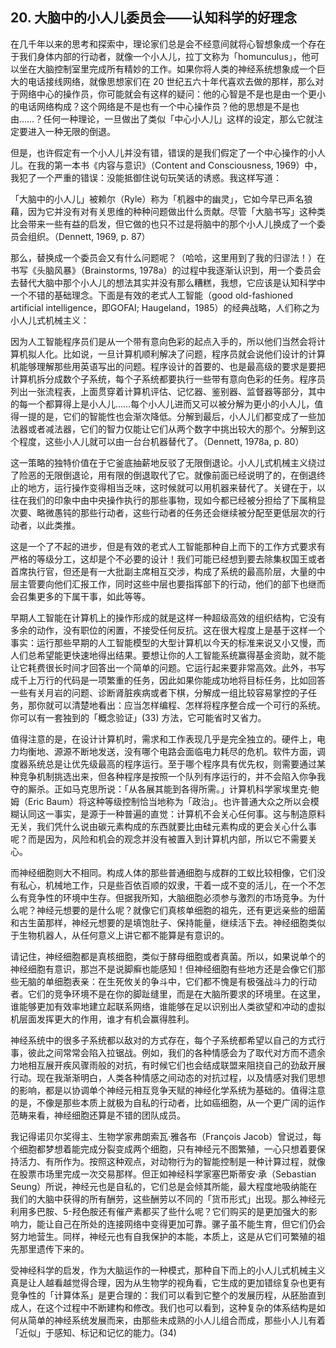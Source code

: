 ## 20. 大脑中的小人儿委员会——认知科学的好理念

在几千年以来的思考和探索中，理论家们总是会不经意间就将心智想象成一个存在于我们身体内部的行动者，就像一个小人儿，拉丁文称为「homunculus」，他可以坐在大脑控制室里完成所有精妙的工作。如果你将人类的神经系统想象成一个巨大的电话接线网络，就像思想家们在 20 世纪五六十年代喜欢去做的那样，那么对于网络中心的操作员，你可能就会有这样的疑问：他的心智是不是也是由一个更小的电话网络构成？这个网络是不是也有一个中心操作员？他的思想是不是也由……？任何一种理论，一旦做出了类似「中心小人儿」这样的设定，那么它就注定要进入一种无限的倒退。

但是，也许假定有一个小人儿并没有错，错误的是我们假定了一个中心操作的小人儿。在我的第一本书《内容与意识》（Content and Consciousness, 1969）中，我犯了一个严重的错误：没能抵御住说句玩笑话的诱惑。我这样写道：

「大脑中的小人儿」被赖尔（Ryle）称为「机器中的幽灵」，它如今早已声名狼藉，因为它并没有对有关思维的种种问题做出什么贡献。尽管「大脑书写」这种类比会带来一些有益的启发，但它做的也只不过是将脑中的那个小人儿换成了一个委员会组织。（Dennett, 1969, p. 87）

那么，替换成一个委员会又有什么问题呢？（哈哈，这里用到了我的归谬法！）在书写《头脑风暴》（Brainstorms, 1978a）的过程中我逐渐认识到，用一个委员会去替代大脑中那个小人儿的想法其实并没有那么糟糕，我想，它应该是认知科学中一个不错的基础理念。下面是有效的老式人工智能（good old-fashioned artificial intelligence，即GOFAI; Haugeland，1985）的经典战略，人们称之为小人儿式机械主义：

因为人工智能程序员们是从一个带有意向色彩的起点入手的，所以他们当然会将计算机拟人化。比如说，一旦计算机顺利解决了问题，程序员就会说他们设计的计算机能够理解那些用英语写出的问题。程序设计的首要的、也是最高级的要求是要把计算机拆分成数个子系统，每个子系统都要执行一些带有意向色彩的任务。程序员列出一张流程表，上面贯穿着计算机评估、记忆器、鉴别器、监督器等部分，其中的每一个都算得上是小人儿……每个小人儿进而又可以被分解为更小的小人儿，值得一提的是，它们的智能性也会渐次降低。分解到最后，小人儿们都变成了一些加法器或者减法器，它们的智力仅能让它们从两个数字中挑出较大的那个。分解到这个程度，这些小人儿就可以由一台台机器替代了。（Dennett, 1978a, p. 80）

这一策略的独特价值在于它釜底抽薪地反驳了无限倒退论。小人儿式机械主义绕过了险恶的无限倒退论，用有限的倒退取代了它。就像前面已经说明了的，在倒退终止的地方，运行操作变得相当乏味，这时候就可以用机器来替代了。关键在于，以往在我们的印象中由中央操作执行的那些事物，现如今都已经被分担给了下属稍显次要、略微愚钝的那些行动者，这些行动者的任务还会继续被分配至更低层次的行动者，以此类推。

这是一个了不起的进步，但是有效的老式人工智能那种自上而下的工作方式要求有严格的等级分工，这却是个不必要的设计！我们可能已经想到要去除集权国王或者首席执行官，但还是有一大批副主席相互交涉，构成了系统的最高阶层，大量的中层主管要向他们汇报工作，同时这些中层也要指挥部下的行动，他们的部下也继而会召集更多的下属干事，如此等等。

早期人工智能在计算机上的操作形成的就是这样一种超级高效的组织结构，它没有多余的动作，没有职位的闲置，不接受任何反抗。这在很大程度上是基于这样一个事实：运行那些早期的人工智能模型的大型计算机以今天的标准来说又小又慢，而人们总希望能更快速地得出结果。要想让你的人工智能系统赢得基金资助，就不能让它耗费很长时间才回答出一个简单的问题。它运行起来要非常高效。此外，书写成千上万行的代码是一项繁重的任务，因此如果你能成功地将目标任务，比如回答一些有关月岩的问题、诊断肾脏疾病或者下棋，分解成一组比较容易掌控的子任务，那你就可以清楚地看出：应当怎样编程、怎样将程序整合成一个可行的系统。你可以有一套独到的「概念验证」(33) 方法，它可能省时又省力。

值得注意的是，在设计计算机时，需求和工作表现几乎是完全独立的。硬件上，电力均衡地、源源不断地发送，没有哪个电路会面临电力耗尽的危机。软件方面，调度器系统总是让优先级最高的程序运行。至于哪个程序具有优先权，则需要通过某种竞争机制挑选出来，但各种程序是按照一个队列有序运行的，并不会陷入你争我夺的厮杀。正如马克思所说：「从各展其能到各得所需。」计算机科学家埃里克·鲍姆（Eric Baum）将这种等级控制恰当地称为「政治」。也许普通大众之所以会模糊认同这一事实，是源于一种普遍的直觉：计算机不会关心任何事。这与制造原料无关，我们凭什么说由碳元素构成的东西就要比由硅元素构成的更会关心什么事呢？而是因为，风险和机会的观念并没有被置入到计算机内部，所以它不需要关心。

而神经细胞则大不相同。构成人体的那些普通细胞与成群的工蚁比较相像，它们没有私心，机械地工作，只是些百依百顺的奴隶，干着一成不变的活儿，在一个不怎么有竞争性的环境中生存。但据我所知，大脑细胞必须参与激烈的市场竞争。为什么呢？神经元想要的是什么呢？就像它们真核单细胞的祖先，还有更远亲些的细菌和古生菌那样，神经元想要的是填饱肚子、保持能量，继续活下去。神经细胞类似于生物机器人，从任何意义上讲它都不能算是有意识的。

请记住，神经细胞都是真核细胞，类似于酵母细胞或者真菌。所以，如果说单个的神经细胞有意识，那岂不是说脚癣也能感知！但神经细胞有些地方还是会像它们那些无脑的单细胞表亲：在生死攸关的争斗中，它们都不愧是有极强战斗力的行动者。它们的竞争环境不是在你的脚趾缝里，而是在大脑所要求的环境里。在这里，谁能够更加有效率地建立起联系网络，谁能够在足以识别出人类欲望和冲动的虚拟机层面发挥更大的作用，谁才有机会赢得胜利。

神经系统中的很多子系统都以敌对的方式存在，每个子系统都希望以自己的方式行事，彼此之间常常会陷入拉锯战。例如，我们的各种情感会为了取代对方而不遗余力地相互展开疾风骤雨般的对抗，有时候它们也会结成联盟来阻挠自己的劲敌开展行动。现在我渐渐明白，人类各种情感之间动态的对抗过程，以及情感对我们思想的影响，都是以协调单个神经元相互竞争天赋的神经化学系统为基础的。值得注意的是，不像是那些本质上就极为自私的行动者，比如癌细胞，从一个更广阔的运作范畴来看，神经细胞还算是不错的团队成员。

我记得诺贝尔奖得主、生物学家弗朗索瓦·雅各布（François Jacob）曾说过，每个细胞都梦想着能完成分裂变成两个细胞，只有神经元不图繁殖，一心只想着要保持活力、有所作为。按照这种观点，对动物行为的智能控制是一种计算过程，就像在股票市场里完成一次交易那样。但正如神经科学家塞巴斯蒂安·承（Sebastian Seung）所说，神经元也是自私的，它们总是会倾其所能，最大程度地吸纳能在我们的大脑中获得的所有酬劳，这些酬劳以不同的「货币形式」出现。那么神经元利用多巴胺、5-羟色胺还有催产素都买了些什么呢？它们购买的是更加强大的影响力，能让自己在所处的连接网络中变得更加可靠。骡子虽不能生育，但它们仍会努力地营生。同样，神经元也有自我保护的本能，本质上，这是从它们可繁殖的祖先那里遗传下来的。

受神经科学的启发，作为大脑运作的一种模式，那种自下而上的小人儿式机械主义真是让人越看越觉得合理，因为从生物学的视角看，它生成的更加错综复杂也更有竞争性的「计算体系」是更合理的：我们可以看到它整个的发展历程，从胚胎直到成人，在这个过程中不断建构和修改。我们也可以看到，这种复杂的体系结构是如何从简单的神经系统发展而来，由那些未成熟的小人儿组合而成，那些小人儿有着「近似」于感知、标记和记忆的能力。(34)


